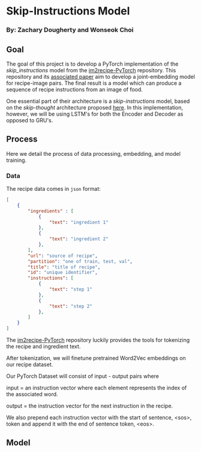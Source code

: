 # Skip-Instructions Model
### By: Zachary Dougherty and Wonseok Choi

## Goal
The goal of this project is to develop a PyTorch implementation of the _skip_instructions_ model from the [im2recipe-PyTorch](https://github.com/torralba-lab/im2recipe-Pytorch) repository. This repository and its [associated paper](http://pic2recipe.csail.mit.edu/) aim to develop a joint-embedding model for recipe-image pairs. The final result is a model which can produce a sequence of recipe instructions from an image of food. 

One essential part of their architecture is a _skip-instructions_ model, based on the _skip-thought_ architecture proposed [here](https://papers.nips.cc/paper/2015/file/f442d33fa06832082290ad8544a8da27-Paper.pdf). In this implementation, however, we will be using LSTM's for both the Encoder and Decoder as opposed to GRU's.

## Process
Here we detail the process of data processing, embedding, and model training.
### Data
The recipe data comes in `json` format:
```json
[
	{
		"ingredients" : [
			{
				"text": "ingredient 1"
			},
			{
				"text": "ingredient 2"
			},
		],
		"url": "source of recipe",
		"partition": "one of train, test, val",
		"title": "title of recipe",
		"id": "unique identifier",
		"instructions": [
			{
				"text": "step 1"
			},
			{
				"text": "step 2"
			},
		]
	}
]
```
The [im2recipe-PyTorch](https://github.com/torralba-lab/im2recipe-Pytorch) repository luckily provides the tools for tokenizing the recipe and ingredient text.

After tokenization, we will finetune pretrained Word2Vec embeddings on our recipe dataset.

Our PyTorch Dataset will consist of input - output pairs where

input = an instruction vector where each element represents the index of the associated word.

output = the instruction vector for the next instruction in the recipe.

We also prepend each instruction vector with the start of sentence, \<sos>, token and append it with the end of sentence token, \<eos>.

## Model